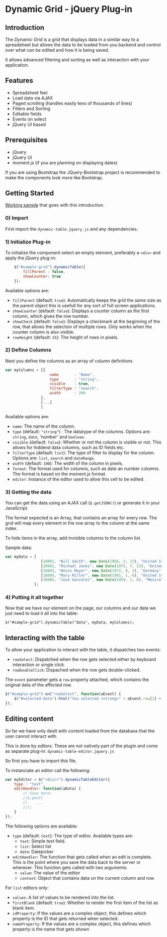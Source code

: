 # Dynamic Grid - jQuery Plug-in

## Introduction

The *Dynamic Grid* is a grid that displays data in a similar way to a spreadsheet
but allows the data to be loaded from you backend and control over what can be
edited and how it is being saved.

It allows advanced filtering and sorting as well as interaction with your 
application.

## Features

 * Spreadsheet feel
 * Load data via AJAX
 * Paged scrolling (handles easily tens of thousands of lines)
 * Filters and Sorting
 * Editable fields
 * Events on select
 * jQuery UI based
 
## Prerequisites

 * jQuery
 * jQuery UI
 * moment.js (if you are planning on displaying dates)
 
If you are using Bootstrap the JQuery-Bootstrap project is recommended to make 
the components look more like Bootstrap.
 
## Getting Started

[Working sample](http://flb-git1/key-lime-box/dynamic-table/blob/master/sample/index.html)
that goes with this introduction.

### 0) Import

First import the `dynamic-table.jquery.js` and any dependencies.

### 1) Initialize Plug-in

To initialize the component select an empty element, preferably a `<div>`
and apply the jQuery plug-in:

```javascript
    $("#sample-grid").dynamicTable({
        fillParent : false,
        showCounter: true
    });
```

Available options are:

 * `fillParent` (default: `true`): Automatically keeps the grid the same size as 
   the parent object this is usefull for any sort of full screen applications.
 * `showCounter` (default: `false`): Displays a counter column as the first 
   column, which gives the row number.
 * `showCheck` (default: `false`): Displays a checkmark at the beginning of the 
   row, that allows the selection of multiple rows. Only works when the counter
   column is also visible.
 * `rowHeight` (default: `35`): The height of rows in pixels.


### 2) Define Columns

Next you define the columns as an array of column definitions

```javascript
var myColumns = [{
                    name       : "Name",
                    type       : "string",
                    visible    : true,
                    filterType : "search",
                    width      : 200
                },
                [...]
                ]
```

Available options are:

 * `name`: The name of the column.
 * `type` (default: `"string"`) : The datatype of the columns. Options are: `string`, `date`, 'number'
   and `boolean`.
 * `visible` (default: `false`): Whether or not the column is visible or not. This allows for
   hiddend data columns, such as ID fields etc.
 * `filterType` (default: `list`): The type of filter to display for the column.
   Options are: `list`, `search` and `dateRange`.
 * `width` (default: `100`): The width of the column in pixels.
 * `format`: The format used for columns, such as date an number columns. The
   format is based on the moment.js format.
 * `editor`: Instance of the editor used to allow this cell to be edited.
   
### 3) Getting the data

You can get the data using an AJAX call (`$.getJSON()`) or generate it in your
JavaScript.

The format expected is an Array, that contains an array for every row. The
grid will map every element in the row array to the column at the same index.

To hide items in the array, add invisible columns to the column list.

Sample data:

```javascript
var myData = [
                [10001, "Bill Smith", new Date(1956, 3, 12), "United States", "Texas", "English"],
                [10002, "Michael Jones", new Date(1975, 7, 23), "United States", "Florida", "English"],
                [10003, "Heinz Mayer", new Date(1972, 8, 2), "Germany", "Bayern", "German"],
                [10004, "Mary Miller", new Date(1981, 1, 6), "United States", "California", "English"],
                [10005, "Jose Gonzalez", new Date(1959, 1, 6), "Mexico", null, "Spanish"],
             ];
```

### 4) Putting it all together

Now that we have our element on the page, our columns and our data we just need
to load it all into the table:

```
$("#sample-grid").dynamicTable("data", myData, myColumns);
```

## Interacting with the table

To allow your application to interact with the table, it dispatches two events:

 * `rowSelect`: Dispatched when the row gets selected either by keyboard
   interaction or single click.
 * `rowDoubleClick`: Dispached when the row gets double-clicked.
 
The `event` parameter gets a `row` property attached, which contains the original
data of the affected row.

```javascript
$("#sample-grid").on("rowSelect", function(aEvent) {
    $("#selected-data").html("You selected <strong>" + aEvent.row[1] + "</strong>");     
});  
```

## Editing content

So far we have only dealt with content loaded from the database that the user
cannot interact with. 

This is done by *editors*. These are not natively part of the plugin and come as
separate plug-in: `dynamic-table-editor.jquery.js`

So first you have to import this file.

To instanciate an editor call the following:

```javascript
var myEditor = $("<div/>").dynamicTableEditor({
    type : "text",
    editHandler: function(aData) {
        // Save here:
        //$.post(
        //    ...
        //);
    }
});
```

The following options are available:

 * `type` (default: `text`): The type of editor. Available types are:
    * `text`: Simple text field.
    * `list`: Select list
    * `date`: Datepicker
 * `editHandler`: The function that gets called when an edit is complete. This
   is the point where you save the data back to the server or wherever.
   This function gets called with two arguments: 
    * `value`: The value of the editor
    * `context`: Object that contains data on the current column and row.

For `list` editors only:

 * `values`: A list of values to be rendered into the list.
 * `firstBlank` (default: `true`): Whether to render the first item of the list as blank item.
 * `idProperty`: If the values are a complex object, this defines which property
   is the ID that gets returned when selected.
 * `nameProperty`: If the values are a complex object, this defines which property
   is the name that gets shown
 
   
 
